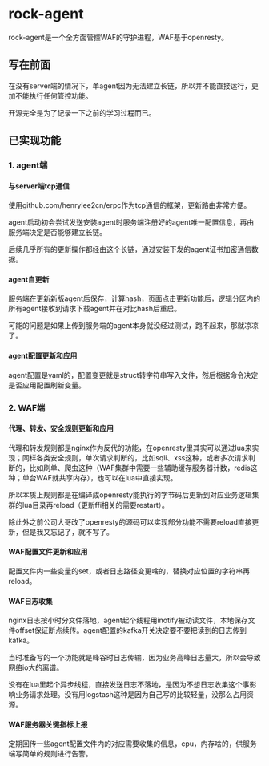 # rock-agent
rock-agent是一个全方面管控WAF的守护进程，WAF基于openresty。

## 写在前面
在没有server端的情况下，单agent因为无法建立长链，所以并不能直接运行，更加不能执行任何管控功能。

开源完全是为了记录一下之前的学习过程而已。
## 已实现功能
### 1. agent端
#### 与server端tcp通信
使用github.com/henrylee2cn/erpc作为tcp通信的框架，更新路由非常方便。

agent启动初会尝试发送安装agent时服务端注册好的agent唯一配置信息，再由服务端决定是否能够建立长链。

后续几乎所有的更新操作都经由这个长链，通过安装下发的agent证书加密通信数据。
#### agent自更新
服务端在更新新版agent后保存，计算hash，页面点击更新功能后，逻辑分区内的所有agent接收到请求下载agent并在对比hash后重启。

可能的问题是如果上传到服务端的agent本身就没经过测试，跑不起来，那就凉凉了。
#### agent配置更新和应用
agent配置是yaml的，配置变更就是struct转字符串写入文件，然后根据命令决定是否应用配置刷新变量。
### 2. WAF端
#### 代理、转发、安全规则更新和应用
代理和转发规则都是nginx作为反代的功能，在openresty里其实可以通过lua来实现；同样各类安全规则，单次请求判断的，比如sqli、xss这种，或者多次请求判断的，比如刷单、爬虫这种（WAF集群中需要一些辅助缓存服务器计数，redis这种；单台WAF就共享内存），也可以在lua中直接实现。

所以本质上规则都是在编译成openresty能执行的字节码后更新到对应业务逻辑集群的lua目录再reload（更新ffi相关的需要restart）。

除此外之前公司大哥改了openresty的源码可以实现部分功能不需要reload直接更新，但是我又忘记了，就不写了。
#### WAF配置文件更新和应用
配置文件内一些变量的set，或者日志路径变更啥的，替换对应位置的字符串再reload。
#### WAF日志收集
nginx日志按小时分文件落地，agent起个线程用inotify被动读文件，本地保存文件offset保证断点续传。agent配置的kafka开关决定要不要把读到的日志传到kafka。

当时准备写的一个功能就是峰谷时日志传输，因为业务高峰日志量大，所以会导致网络io大的离谱。

没有在lua里起个异步线程，直接发送日志不落地，是因为不想日志收集这个事影响业务请求处理。没有用logstash这种是因为自己写的比较轻量，没那么占用资源。
#### WAF服务器关键指标上报
定期回传一些agent配置文件内的对应需要收集的信息，cpu，内存啥的，供服务端写简单的规则进行告警。